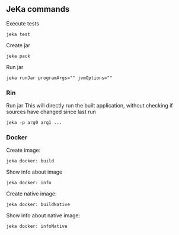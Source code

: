 #

## JeKa commands

Execute tests
```shell
jeka test
```

Create jar 
```shell
jeka pack
```

Run jar
```shell
jeka runJar programArgs="" jvmOptions=""
```

### Rin

Run jar 
This will directly run the built application, without checking if sources have changed since last run
```
jeka -p arg0 arg1 ...
```

### Docker

Create image:
```shell
jeka docker: build
```
Show info about image
```shell
jeka docker: info
```

Create native image:
```shell
jeka docker: buildNative
```
Show info about native image:
```shell
jeka docker: infoNative
```